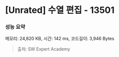 # [Unrated] 수열 편집 - 13501

### 성능 요약

메모리: 24,820 KB, 시간: 142 ms, 코드길이: 3,946 Bytes



> 출처: SW Expert Academy
